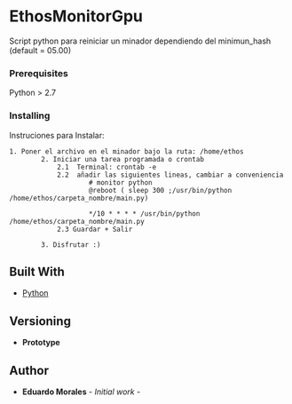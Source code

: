 # EthosMonitorGpu

Script python para reiniciar un minador dependiendo del minimun_hash  (default = 05.00)

### Prerequisites

Python > 2.7

### Installing

Instruciones para Instalar:

```
1. Poner el archivo en el minador bajo la ruta: /home/ethos
		2. Iniciar una tarea programada o crontab	
			2.1  Terminal: crontab -e
			2.2  añadir las siguientes lineas, cambiar a conveniencia
					# monitor python
					@reboot ( sleep 300 ;/usr/bin/python /home/ethos/carpeta_nombre/main.py)
					
					*/10 * * * * /usr/bin/python /home/ethos/carpeta_nombre/main.py
			2.3 Guardar + Salir 
		
		3. Disfrutar :)			
```

## Built With

* [Python](https://www.python.org)

## Versioning

* **Prototype** 

## Author

* **Eduardo Morales** - *Initial work* - 


